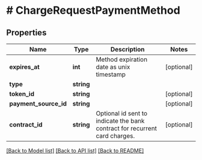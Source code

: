 # # ChargeRequestPaymentMethod

## Properties

Name | Type | Description | Notes
------------ | ------------- | ------------- | -------------
**expires_at** | **int** | Method expiration date as unix timestamp | [optional]
**type** | **string** |  |
**token_id** | **string** |  | [optional]
**payment_source_id** | **string** |  | [optional]
**contract_id** | **string** | Optional id sent to indicate the bank contract for recurrent card charges. | [optional]

[[Back to Model list]](../../README.md#models) [[Back to API list]](../../README.md#endpoints) [[Back to README]](../../README.md)
